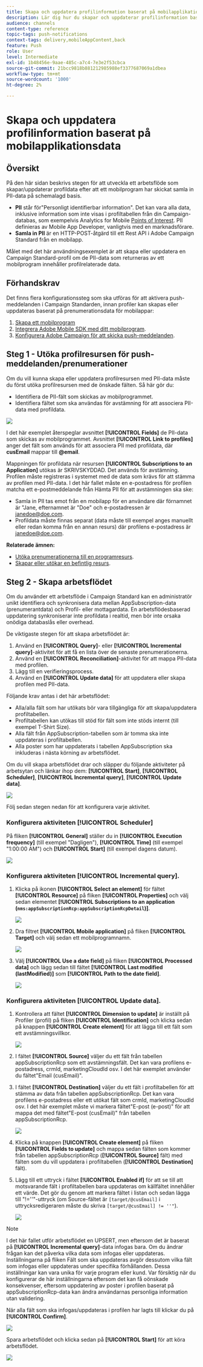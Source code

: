 ```yaml
---
title: Skapa och uppdatera profilinformation baserat på mobilapplikationsdata
description: Lär dig hur du skapar och uppdaterar profilinformation baserat på data från mobilappar.
audience: channels
content-type: reference
topic-tags: push-notifications
context-tags: delivery,mobileAppContent,back
feature: Push
role: User
level: Intermediate
exl-id: 1b48456e-9aae-485c-a7c4-7e3e2f53cbca
source-git-commit: 21bcc9818b881212985988ef3377687069a1dbea
workflow-type: tm+mt
source-wordcount: '1000'
ht-degree: 2%

---
```


# Skapa och uppdatera profilinformation baserat på mobilapplikationsdata

## Översikt

På den här sidan beskrivs stegen för att utveckla ett arbetsflöde som skapar/uppdaterar profildata efter att ett mobilprogram har skickat samla in PII-data på schemalagd basis.

* **PII** står för&quot;Personligt identifierbar information&quot;. Det kan vara alla data, inklusive information som inte visas i profiltabellen från din Campaign-databas, som exempelvis Analytics for Mobile [Points of Interest](../../integrating/using/about-campaign-points-of-interest-data-integration.md). PII definieras av Mobile App Developer, vanligtvis med en marknadsförare.
* **Samla in PII** är en HTTP-POST-åtgärd till ett Rest API i Adobe Campaign Standard från en mobilapp.

Målet med det här användningsexemplet är att skapa eller uppdatera en Campaign Standard-profil om de PII-data som returneras av ett mobilprogram innehåller profilrelaterade data.

## Förhandskrav

Det finns flera konfigurationssteg som ska utföras för att aktivera push-meddelanden i Campaign Standarden, innan profiler kan skapas eller uppdateras baserat på prenumerationsdata för mobilappar:

1. [Skapa ett mobilprogram](../../administration/using/configuring-a-mobile-application.md)
1. [Integrera Adobe Mobile SDK med ditt mobilprogram](../../administration/using/supported-mobile-use-cases.md).
1. [Konfigurera Adobe Campaign för att skicka push-meddelanden](../../administration/using/configuring-a-mobile-application.md).

## Steg 1 - Utöka profilresursen för push-meddelanden/prenumerationer

Om du vill kunna skapa eller uppdatera profilresursen med PII-data måste du först utöka profilresursen med de önskade fälten. Så här gör du:

* Identifiera de PII-fält som skickas av mobilprogrammet.
* Identifiera fältet som ska användas för avstämning för att associera PII-data med profildata.

![](assets/update_profile1.png)

I det här exemplet återspeglar avsnittet **[!UICONTROL Fields]** de PII-data som skickas av mobilprogrammet. Avsnittet **[!UICONTROL Link to profiles]** anger det fält som används för att associera PII med profildata, där **cusEmail** mappar till **@email**.

Mappningen för profildata när resursen **[!UICONTROL Subscriptions to an Application]** utökas är SKRIVSKYDDAD. Det används för avstämning. Profilen måste registreras i systemet med de data som krävs för att stämma av profilen med PII-data. I det här fallet måste en e-postadress för profilen matcha ett e-postmeddelande från Hämta PII för att avstämningen ska ske:

* Samla in PII tas emot från en mobilapp för en användare där förnamnet är &quot;Jane, efternamnet är &quot;Doe&quot; och e-postadressen är janedoe@doe.com.
* Profildata måste finnas separat (data måste till exempel anges manuellt eller redan komma från en annan resurs) där profilens e-postadress är janedoe@doe.com.

**Relaterade ämnen:**

* [Utöka prenumerationerna till en programresurs](../../developing/using/extending-the-subscriptions-to-an-application-resource.md).
* [Skapar eller utökar en befintlig resurs](../../developing/using/key-steps-to-add-a-resource.md).

## Steg 2 - Skapa arbetsflödet

Om du använder ett arbetsflöde i Campaign Standard kan en administratör unikt identifiera och synkronisera data mellan AppSubscription-data (prenumerantdata) och Profil- eller mottagardata. En arbetsflödesbaserad uppdatering synkroniserar inte profildata i realtid, men bör inte orsaka onödiga databaslås eller overhead.

De viktigaste stegen för att skapa arbetsflödet är:

1. Använd en **[!UICONTROL Query]**- eller **[!UICONTROL Incremental query]**-aktivitet för att få en lista över de senaste prenumerationerna.
1. Använd en **[!UICONTROL Reconciliation]**-aktivitet för att mappa PII-data med profilen.
1. Lägg till en verifieringsprocess.
1. Använd en **[!UICONTROL Update data]** för att uppdatera eller skapa profilen med PII-data.

Följande krav antas i det här arbetsflödet:

* Alla/alla fält som har utökats bör vara tillgängliga för att skapa/uppdatera profiltabellen.
* Profiltabellen kan utökas till stöd för fält som inte stöds internt (till exempel T-Shirt Size).
* Alla fält från AppSubscription-tabellen som är tomma ska inte uppdateras i profiltabellen.
* Alla poster som har uppdaterats i tabellen AppSubscription ska inkluderas i nästa körning av arbetsflödet.

Om du vill skapa arbetsflödet drar och släpper du följande aktiviteter på arbetsytan och länkar ihop dem: **[!UICONTROL Start]**, **[!UICONTROL Scheduler]**, **[!UICONTROL Incremental query]**, **[!UICONTROL Update data]**.

![](assets/update_profile0.png)

Följ sedan stegen nedan för att konfigurera varje aktivitet.

### Konfigurera aktiviteten **[!UICONTROL Scheduler]**

På fliken **[!UICONTROL General]** ställer du in **[!UICONTROL Execution frequency]** (till exempel &quot;Dagligen&quot;), **[!UICONTROL Time]** (till exempel &quot;1:00:00 AM&quot;) och **[!UICONTROL Start]** (till exempel dagens datum).

![](assets/update_profile2.png)

### Konfigurera aktiviteten **[!UICONTROL Incremental query]**.

1. Klicka på ikonen **[!UICONTROL Select an element]** för fältet **[!UICONTROL Resource]** på fliken **[!UICONTROL Properties]** och välj sedan elementet **[!UICONTROL Subscriptions to an application (`nms:appSubscriptionRcp:appSubscriptionRcpDetail`)]**.

   ![](assets/update_profile3.png)

1. Dra filtret **[!UICONTROL Mobile application]** på fliken **[!UICONTROL Target]** och välj sedan ett mobilprogramnamn.

   ![](assets/update_profile4.png)

1. Välj **[!UICONTROL Use a date field]** på fliken **[!UICONTROL Processed data]** och lägg sedan till fältet **[!UICONTROL Last modified (lastModified)]** som **[!UICONTROL Path to the date field]**.

   ![](assets/update_profile5.png)

### Konfigurera aktiviteten **[!UICONTROL Update data]**.

1. Kontrollera att fältet **[!UICONTROL Dimension to update]** är inställt på Profiler (profil) på fliken **[!UICONTROL Identification]** och klicka sedan på knappen **[!UICONTROL Create element]** för att lägga till ett fält som ett avstämningsvillkor.

   ![](assets/update_profile_createelement.png)

1. I fältet **[!UICONTROL Source]** väljer du ett fält från tabellen appSubscriptionRcp som ett avstämningsfält. Det kan vara profilens e-postadress, crmId, marketingCloudId osv. I det här exemplet använder du fältet&quot;Email (cusEmail)&quot;.

1. I fältet **[!UICONTROL Destination]** väljer du ett fält i profiltabellen för att stämma av data från tabellen appSubscriptionRcp. Det kan vara profilens e-postadress eller ett utökat fält som crmId, marketingCloudId osv. I det här exemplet måste vi markera fältet&quot;E-post (e-post)&quot; för att mappa det med fältet&quot;E-post (cusEmail)&quot; från tabellen appSubscriptionRcp.

   ![](assets/update_profile7.png)

1. Klicka på knappen **[!UICONTROL Create element]** på fliken **[!UICONTROL Fields to update]** och mappa sedan fälten som kommer från tabellen appSubscriptionRcp (**[!UICONTROL Source]** fält) med fälten som du vill uppdatera i profiltabellen (**[!UICONTROL Destination]** fält).

1. Lägg till ett uttryck i fältet **[!UICONTROL Enabled if]** för att se till att motsvarande fält i profiltabellen bara uppdateras om källfältet innehåller ett värde. Det gör du genom att markera fältet i listan och sedan lägga till &quot;!=&#39;&#39;&quot;-uttryck (om Source-fältet är `[target/@cusEmail]` i uttrycksredigeraren måste du skriva `[target/@cusEmail] != ''"`).

   ![](assets/update_profile8.png)

>[!NOTE]
>
>I det här fallet utför arbetsflödet en UPSERT, men eftersom det är baserat på **[!UICONTROL Incremental query]**-data infogas bara. Om du ändrar frågan kan det påverka vilka data som infogas eller uppdateras.
>Inställningarna på fliken Fält som ska uppdateras avgör dessutom vilka fält som infogas eller uppdateras under specifika förhållanden. Dessa inställningar kan vara unika för varje program eller kund.
>Var försiktig när du konfigurerar de här inställningarna eftersom det kan få oönskade konsekvenser, eftersom uppdatering av poster i profilen baserat på appSubscriptionRcp-data kan ändra användarnas personliga information utan validering.

När alla fält som ska infogas/uppdateras i profilen har lagts till klickar du på **[!UICONTROL Confirm]**.

![](assets/update_profile9.png)

Spara arbetsflödet och klicka sedan på **[!UICONTROL Start]** för att köra arbetsflödet.

![](assets/update_profile10.png)
